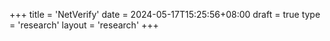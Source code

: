 +++
title = 'NetVerify'
date = 2024-05-17T15:25:56+08:00
draft = true
type = 'research'
layout = 'research'
+++
